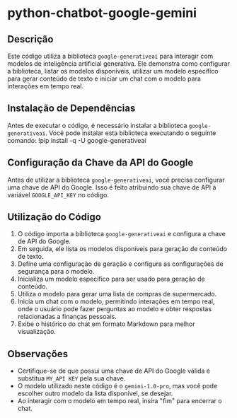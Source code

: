 # python-chatbot-google-gemini

## Descrição
Este código utiliza a biblioteca `google-generativeai` para interagir com modelos de inteligência artificial generativa. Ele demonstra como configurar a biblioteca, listar os modelos disponíveis, utilizar um modelo específico para gerar conteúdo de texto e iniciar um chat com o modelo para interações em tempo real.

## Instalação de Dependências
Antes de executar o código, é necessário instalar a biblioteca `google-generativeai`. Você pode instalar esta biblioteca executando o seguinte comando:
!pip install -q -U google-generativeai


## Configuração da Chave da API do Google
Antes de utilizar a biblioteca `google-generativeai`, você precisa configurar uma chave de API do Google. Isso é feito atribuindo sua chave de API à variável `GOOGLE_API_KEY` no código.

## Utilização do Código
1. O código importa a biblioteca `google-generativeai` e configura a chave de API do Google.
2. Em seguida, ele lista os modelos disponíveis para geração de conteúdo de texto.
3. Define uma configuração de geração e configura as configurações de segurança para o modelo.
4. Inicializa um modelo específico para ser usado para geração de conteúdo.
5. Utiliza o modelo para gerar uma lista de compras de supermercado.
6. Inicia um chat com o modelo, permitindo interações em tempo real, onde o usuário pode fazer perguntas ao modelo e obter respostas relacionadas a finanças pessoais.
7. Exibe o histórico do chat em formato Markdown para melhor visualização.

## Observações
- Certifique-se de que possui uma chave de API do Google válida e substitua `MY_API KEY` pela sua chave.
- O modelo utilizado neste código é o `gemini-1.0-pro`, mas você pode escolher outro modelo da lista disponível, se desejar.
- Ao interagir com o modelo em tempo real, insira "fim" para encerrar o chat.

  



